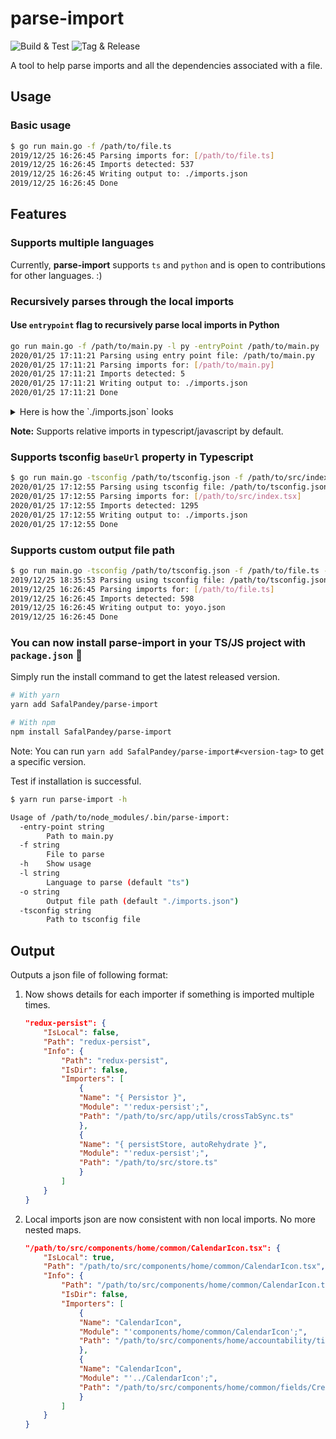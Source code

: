 # parse-import

![Build & Test](https://github.com/SafalPandey/parse-import/workflows/Build%20&%20Test/badge.svg)
![Tag & Release](https://github.com/SafalPandey/parse-import/workflows/Tag%20&%20Release/badge.svg)

A tool to help parse imports and all the dependencies associated with a file.

## Usage

### Basic usage

```bash
$ go run main.go -f /path/to/file.ts
2019/12/25 16:26:45 Parsing imports for: [/path/to/file.ts]
2019/12/25 16:26:45 Imports detected: 537
2019/12/25 16:26:45 Writing output to: ./imports.json
2019/12/25 16:26:45 Done
```

## Features

### Supports multiple languages

Currently, **parse-import** supports `ts` and `python` and is open to contributions for other languages. :)

### Recursively parses through the local imports

#### Use `entrypoint` flag to recursively parse local imports in Python

```bash
go run main.go -f /path/to/main.py -l py -entryPoint /path/to/main.py
2020/01/25 17:11:21 Parsing using entry point file: /path/to/main.py
2020/01/25 17:11:21 Parsing imports for: [/path/to/main.py]
2020/01/25 17:11:21 Imports detected: 5
2020/01/25 17:11:21 Writing output to: ./imports.json
2020/01/25 17:11:21 Done
```

<details>
<summary>Here is how the `./imports.json` looks</summary>

```json
{
  "/path/to/baseDir/ablah/abc.py": {
    "IsLocal": true,
    "Path": "/path/to/baseDir/ablah/abc.py",
    "Info": {
      "Path": "/path/to/baseDir/ablah/abc.py",
      "IsDir": false,
      "Importers": [
        {
          "Name": "some2",
          "Module": "ablah.abc",
          "Path": "/path/to/baseDir/main.py"
        }
      ]
    }
  },
  "/path/to/baseDir/utils/blahhah/something/": {
    "IsLocal": true,
    "Path": "/path/to/baseDir/utils/blahhah/something/",
    "Info": {
      "Path": "/path/to/baseDir/utils/blahhah/something/",
      "IsDir": true,
      "Importers": [
        {
          "Name": "ess",
          "Module": "utils.blahhah.something",
          "Path": "/path/to/baseDir/main.py"
        }
      ]
    }
  },
  "/path/to/baseDir/utils/blahhah/uss.py": {
    "IsLocal": true,
    "Path": "/path/to/baseDir/utils/blahhah/uss.py",
    "Info": {
      "Path": "/path/to/baseDir/utils/blahhah/uss.py",
      "IsDir": false,
      "Importers": [
        {
          "Name": "some3",
          "Module": "utils.blahhah.uss",
          "Path": "/path/to/baseDir/main.py"
        }
      ]
    }
  },
  "/path/to/baseDir/utils/utils.py": {
    "IsLocal": true,
    "Path": "/path/to/baseDir/utils/utils.py",
    "Info": {
      "Path": "/path/to/baseDir/utils/utils.py",
      "IsDir": false,
      "Importers": [
        {
          "Name": "some",
          "Module": "utils.utils",
          "Path": "/path/to/baseDir/ablah/abc.py"
        },
        {
          "Name": "some",
          "Module": "utils.utils",
          "Path": "/path/to/baseDir/utils/blahhah/uss.py"
        },
        {
          "Name": "some",
          "Module": "utils.utils",
          "Path": "/path/to/baseDir/main.py"
        }
      ]
    }
  },
  "datetime": {
    "IsLocal": false,
    "Path": "datetime",
    "Info": {
      "Path": "datetime",
      "IsDir": false,
      "Importers": [
        {
          "Name": "datetime",
          "Module": "datetime",
          "Path": "/path/to/baseDir/utils/blahhah/uss.py"
        }
      ]
    }
  }
}
```

</details>

**Note:** Supports relative imports in typescript/javascript by default.

### Supports tsconfig `baseUrl` property in Typescript

```bash
$ go run main.go -tsconfig /path/to/tsconfig.json -f /path/to/src/index.tsx
2020/01/25 17:12:55 Parsing using tsconfig file: /path/to/tsconfig.json
2020/01/25 17:12:55 Parsing imports for: [/path/to/src/index.tsx]
2020/01/25 17:12:55 Imports detected: 1295
2020/01/25 17:12:55 Writing output to: ./imports.json
2020/01/25 17:12:55 Done
```

### Supports custom output file path

```bash
$ go run main.go -tsconfig /path/to/tsconfig.json -f /path/to/file.ts -o yoyo.json
2019/12/25 18:35:53 Parsing using tsconfig file: /path/to/tsconfig.json
2019/12/25 16:26:45 Parsing imports for: [/path/to/file.ts]
2019/12/25 16:26:45 Imports detected: 598
2019/12/25 16:26:45 Writing output to: yoyo.json
2019/12/25 16:26:45 Done
```

### You can now install parse-import in your TS/JS project with `package.json` :tada:

Simply run the install command to get the latest released version.

```bash
# With yarn
yarn add SafalPandey/parse-import

# With npm
npm install SafalPandey/parse-import
```

Note: You can run `yarn add SafalPandey/parse-import#<version-tag>` to get a specific version.

Test if installation is successful.

```bash
$ yarn run parse-import -h

Usage of /path/to/node_modules/.bin/parse-import:
  -entry-point string
        Path to main.py
  -f string
        File to parse
  -h    Show usage
  -l string
        Language to parse (default "ts")
  -o string
        Output file path (default "./imports.json")
  -tsconfig string
        Path to tsconfig file
```

## Output

Outputs a json file of following format:

1. Now shows details for each importer if something is imported multiple times.

    ```json
    "redux-persist": {
        "IsLocal": false,
        "Path": "redux-persist",
        "Info": {
            "Path": "redux-persist",
            "IsDir": false,
            "Importers": [
                {
                "Name": "{ Persistor }",
                "Module": "'redux-persist';",
                "Path": "/path/to/src/app/utils/crossTabSync.ts"
                },
                {
                "Name": "{ persistStore, autoRehydrate }",
                "Module": "'redux-persist';",
                "Path": "/path/to/src/store.ts"
                }
            ]
        }
    }
    ```

2. Local imports json are now consistent with non local imports. No more nested maps.

    ```json
    "/path/to/src/components/home/common/CalendarIcon.tsx": {
        "IsLocal": true,
        "Path": "/path/to/src/components/home/common/CalendarIcon.tsx",
        "Info": {
            "Path": "/path/to/src/components/home/common/CalendarIcon.tsx",
            "IsDir": false,
            "Importers": [
                {
                "Name": "CalendarIcon",
                "Module": "'components/home/common/CalendarIcon';",
                "Path": "/path/to/src/components/home/accountability/time-and-attendance/UpdateTodo.tsx"
                },
                {
                "Name": "CalendarIcon",
                "Module": "'../CalendarIcon';",
                "Path": "/path/to/src/components/home/common/fields/CreateTodo.tsx"
                }
            ]
        }
    }
    ```
